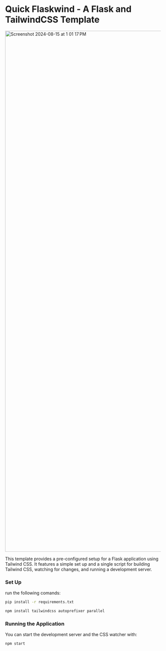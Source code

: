 # Quick Flaskwind - A Flask and TailwindCSS Template
<img width="1680" alt="Screenshot 2024-08-15 at 1 01 17 PM" src="https://github.com/user-attachments/assets/fa4fe65b-931d-4872-9b4b-ab3c655db985">

This template provides a pre-configured setup for a Flask application using Tailwind CSS. It features a simple set up and a single script for building Tailwind CSS, watching for changes, and running a development server.

### Set Up
run the following comands:
```bash
pip install -r requirements.txt
```
```bash
npm install tailwindcss autoprefixer parallel
```


### Running the Application
You can start the development server and the CSS watcher with:
```bash
npm start
```
